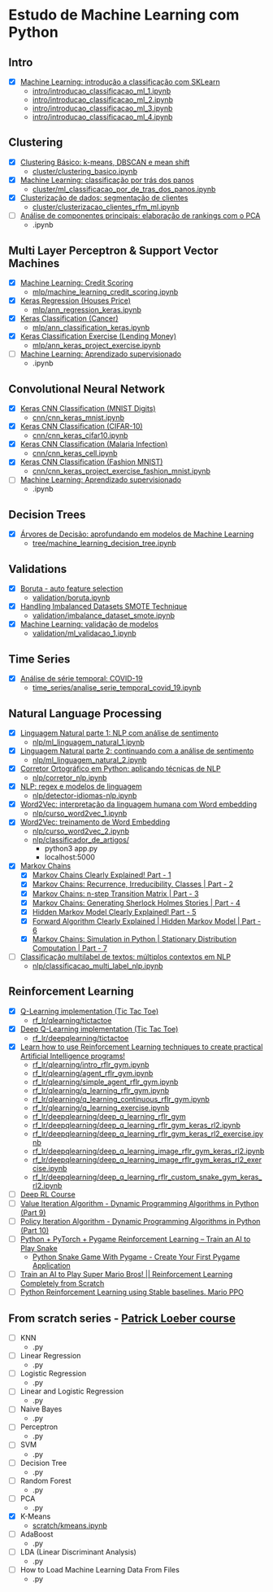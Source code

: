 # Estudo de Machine Learning com Python

## Intro

- [X] [Machine Learning: introdução a classificação com SKLearn](https://cursos.alura.com.br/course/machine-learning-introducao-a-classificacao-com-sklearn)
	- [intro/introducao_classificacao_ml_1.ipynb](intro/introducao_classificacao_ml_1.ipynb)
	- [intro/introducao_classificacao_ml_2.ipynb](intro/introducao_classificacao_ml_2.ipynb)
	- [intro/introducao_classificacao_ml_3.ipynb](intro/introducao_classificacao_ml_3.ipynb)
	- [intro/introducao_classificacao_ml_4.ipynb](intro/introducao_classificacao_ml_4.ipynb)

## Clustering

- [X] [Clustering Básico: k-means, DBSCAN e mean shift](https://cursos.alura.com.br/course/clustering-dados-sem-classificacao)
	- [cluster/clustering_basico.ipynb](cluster/clustering_basico.ipynb)
- [X] [Machine Learning: classificação por trás dos panos](https://cursos.alura.com.br/course/machine-learning-classificacao-tras-panos)
	- [cluster/ml_classificacao_por_de_tras_dos_panos.ipynb](cluster/ml_classificacao_por_de_tras_dos_panos.ipynb)
- [X] [Clusterização de dados: segmentação de clientes](https://cursos.alura.com.br/course/clusterizacao-dados-segmentacao-clientes)
	- [cluster/clusterizacao_clientes_rfm_ml.ipynb](cluster/clusterizacao_clientes_rfm_ml.ipynb)
- [ ] [Análise de componentes principais: elaboração de rankings com o PCA](https://cursos.alura.com.br/course/analise-componentes-elaboracao-rankings-pca)
	- .ipynb

## Multi Layer Perceptron & Support Vector Machines

- [X] [Machine Learning: Credit Scoring](https://cursos.alura.com.br/course/machine-learning-credit-scoring)
	- [mlp/machine_learning_credit_scoring.ipynb](mlp/machine_learning_credit_scoring.ipynb)
- [X] [Keras Regression (Houses Price)](https://www.udemy.com/course/practical-ai-with-python-and-reinforcement-learning)
	- [mlp/ann_regression_keras.ipynb](mlp/ann_regression_keras.ipynb)
- [X] [Keras Classification (Cancer)](https://www.udemy.com/course/practical-ai-with-python-and-reinforcement-learning)
	- [mlp/ann_classification_keras.ipynb](mlp/ann_classification_keras.ipynb)
- [X] [Keras Classification Exercise (Lending Money)](https://www.udemy.com/course/practical-ai-with-python-and-reinforcement-learning)
	-	[mlp/ann_keras_project_exercise.ipynb](mlp/ann_keras_project_exercise.ipynb)
- [ ] [Machine Learning: Aprendizado supervisionado](https://cursos.alura.com.br/course/machine-learning-aprendizado-supervisionado)
	- .ipynb

## Convolutional Neural Network

- [X] [Keras CNN Classification (MNIST Digits)](https://www.udemy.com/course/practical-ai-with-python-and-reinforcement-learning)
	- [cnn/cnn_keras_mnist.ipynb](cnn/cnn_keras_mnist.ipynb)
- [X] [Keras CNN Classification (CIFAR-10)](https://www.udemy.com/course/practical-ai-with-python-and-reinforcement-learning)
	- [cnn/cnn_keras_cifar10.ipynb](cnn/cnn_keras_cifar10.ipynb)
- [X] [Keras CNN Classification (Malaria Infection)](https://www.udemy.com/course/practical-ai-with-python-and-reinforcement-learning)
	- [cnn/cnn_keras_cell.ipynb](cnn/cnn_keras_cell.ipynb)
- [X] [Keras CNN Classification (Fashion MNIST)](https://www.udemy.com/course/practical-ai-with-python-and-reinforcement-learning)
	- [cnn/cnn_keras_project_exercise_fashion_mnist.ipynb](cnn/cnn_keras_project_exercise_fashion_mnist.ipynb)
- [ ] [Machine Learning: Aprendizado supervisionado](https://cursos.alura.com.br/course/machine-learning-aprendizado-supervisionado)
	- .ipynb

## Decision Trees

- [X] [Árvores de Decisão: aprofundando em modelos de Machine Learning](https://cursos.alura.com.br/course/arvores-decisao-aprofundando-modelos-machine-learning)
	- [tree/machine_learning_decision_tree.ipynb](tree/machine_learning_decision_tree.ipynb)

## Validations

- [X] [Boruta - auto feature selection](https://towardsdatascience.com/boruta-explained-the-way-i-wish-someone-explained-it-to-me-4489d70e154a)
	- [validation/boruta.ipynb](validation/boruta.ipynb)
- [X] [Handling Imbalanced Datasets SMOTE Technique](https://www.youtube.com/watch?v=dkXB8HH_4-k&ab_channel=DataMites)
	- [validation/imbalance_dataset_smote.ipynb](validation/imbalance_dataset_smote.ipynb)
- [X] [Machine Learning: validação de modelos](https://cursos.alura.com.br/course/machine-learning-validando-modelos)
	- [validation/ml_validacao_1.ipynb](validation/ml_validacao_1.ipynb)

## Time Series

- [X] [Análise de série temporal: COVID-19](https://cursos.alura.com.br/course/analise-serie-temporal-covid-19)
	- [time_series/analise_serie_temporal_covid_19.ipynb](time_series/analise_serie_temporal_covid_19.ipynb)

## Natural Language Processing

- [X] [Linguagem Natural parte 1: NLP com análise de sentimento](https://cursos.alura.com.br/course/introducao-a-nlp-com-analise-de-sentimento)
	- [nlp/ml_linguagem_natural_1.ipynb](nlp/ml_linguagem_natural_1.ipynb)
- [X] [Linguagem Natural parte 2: continuando com a análise de sentimento](https://cursos.alura.com.br/course/nlp-com-analise-de-sentimento)
	- [nlp/ml_linguagem_natural_2.ipynb](nlp/ml_linguagem_natural_2.ipynb)
- [X] [Corretor Ortográfico em Python: aplicando técnicas de NLP](https://cursos.alura.com.br/course/nlp-corretor-ortografico)
	- [nlp/corretor_nlp.ipynb](nlp/corretor_nlp.ipynb)
- [X] [NLP: regex e modelos de linguagem](https://cursos.alura.com.br/course/nlp-modelos-linguagem)
	- [nlp/detector-idiomas-nlp.ipynb](nlp/detector-idiomas-nlp.ipynb)
- [X] [Word2Vec: interpretação da linguagem humana com Word embedding](https://cursos.alura.com.br/course/introducao-word-embedding)
	- [nlp/curso_word2vec_1.ipynb](nlp/curso_word2vec_1.ipynb)
- [X] [Word2Vec: treinamento de Word Embedding](https://cursos.alura.com.br/course/word2vec-treinamento-word-embedding)
	- [nlp/curso_word2vec_2.ipynb](nlp/curso_word2vec_2.ipynb)
	- [nlp/classificador_de_artigos/](nlp/classificador_de_artigos/)
		* python3 app.py
		* localhost:5000
- [X] [Markov Chains](https://www.youtube.com/watch?v=E4WcBWuQQws)
  - [X] [Markov Chains Clearly Explained! Part - 1](https://www.youtube.com/watch?v=i3AkTO9HLXo)
  - [X] [Markov Chains: Recurrence, Irreducibility, Classes | Part - 2](https://www.youtube.com/watch?v=VNHeFp6zXKU)
  - [X] [Markov Chains: n-step Transition Matrix | Part - 3](https://www.youtube.com/watch?v=Zo3ieESzr4E)
  - [X] [Markov Chains: Generating Sherlock Holmes Stories | Part - 4](https://www.youtube.com/watch?v=E4WcBWuQQws)
  - [X] [Hidden Markov Model Clearly Explained! Part - 5](https://www.youtube.com/watch?v=RWkHJnFj5rY)
  - [X] [Forward Algorithm Clearly Explained | Hidden Markov Model | Part - 6](https://www.youtube.com/watch?v=9-sPm4CfcD0)
  - [X] [Markov Chains: Simulation in Python | Stationary Distribution Computation | Part - 7](https://www.youtube.com/watch?v=G7FIQ9fXl6U)
- [ ] [Classificação multilabel de textos: múltiplos contextos em NLP](https://cursos.alura.com.br/course/classificacao-multilabel-nlp)
	- [nlp/classificacao_multi_label_nlp.ipynb](nlp/classificacao_multi_label_nlp.ipynb)

## Reinforcement Learning

- [X] [Q-Learning implementation (Tic Tac Toe)](https://www.udemy.com/course/introduction-to-machine-learning-in-python)
	-	 [rf_lr/qlearning/tictactoe](rf_lr/qlearning/tictactoe)
- [X] [Deep Q-Learning implementation (Tic Tac Toe)](https://www.udemy.com/course/introduction-to-machine-learning-in-python)
	-	 [rf_lr/deepqlearning/tictactoe](rf_lr/qlearning/tictactoe)
- [X] [Learn how to use Reinforcement Learning techniques to create practical Artificial Intelligence programs!](https://www.udemy.com/course/practical-ai-with-python-and-reinforcement-learning)
	-	[rf_lr/qlearning/intro_rflr_gym.ipynb](rf_lr/qlearning/intro_rflr_gym.ipynb)
	- [rf_lr/qlearning/agent_rflr_gym.ipynb](rf_lr/qlearning/agent_rflr_gym.ipynb)
	- [rf_lr/qlearning/simple_agent_rflr_gym.ipynb](rf_lr/qlearning/simple_agent_rflr_gym.ipynb)
	- [rf_lr/qlearning/q_learning_rflr_gym.ipynb](rf_lr/qlearning/q_learning_rflr_gym.ipynb)
	- [rf_lr/qlearning/q_learning_continuous_rflr_gym.ipynb](rf_lr/qlearning/q_learning_continuous_rflr_gym.ipynb)
	- [rf_lr/qlearning/q_learning_exercise.ipynb](rf_lr/qlearning/q_learning_exercise.ipynb)
	- [rf_lr/deepqlearning/deep_q_learning_rflr_gym](rf_lr/deepqlearning/deep_q_learning_rflr_gym.ipynb)
	- [rf_lr/deepqlearning/deep_q_learning_rflr_gym_keras_rl2.ipynb](rf_lr/deepqlearning/deep_q_learning_rflr_gym_keras_rl2.ipynb)
	- [rf_lr/deepqlearning/deep_q_learning_rflr_gym_keras_rl2_exercise.ipynb](rf_lr/deepqlearning/deep_q_learning_rflr_gym_keras_rl2_exercise.ipynb)
	- [rf_lr/deepqlearning/deep_q_learning_image_rflr_gym_keras_rl2.ipynb](rf_lr/deepqlearning/deep_q_learning_image_rflr_gym_keras_rl2.ipynb)
	- [rf_lr/deepqlearning/deep_q_learning_image_rflr_gym_keras_rl2_exercise.ipynb](rf_lr/deepqlearning/deep_q_learning_image_rflr_gym_keras_rl2_exercise.ipynb)
	- [rf_lr/deepqlearning/deep_q_learning_rflr_custom_snake_gym_keras_rl2.ipynb](rf_lr/deepqlearning/deep_q_learning_rflr_custom_snake_gym_keras_rl2.ipynb)
- [ ] [Deep RL Course](https://huggingface.co/learn/deep-rl-course)
- [ ] [Value Iteration Algorithm - Dynamic Programming Algorithms in Python (Part 9)](https://www.youtube.com/watch?v=hUqeGLkx_zs)
- [ ] [Policy Iteration Algorithm - Dynamic Programming Algorithms in Python (Part 10)](https://www.youtube.com/watch?v=RlugupBiC6w)
- [ ] [Python + PyTorch + Pygame Reinforcement Learning – Train an AI to Play Snake](https://www.youtube.com/watch?v=L8ypSXwyBds)
  - [Python Snake Game With Pygame - Create Your First Pygame Application](https://www.youtube.com/watch?v=--nsd2ZeYvs)
- [ ] [Train an AI to Play Super Mario Bros! || Reinforcement Learning Completely from Scratch](https://www.youtube.com/watch?v=_gmQZToTMac)
- [ ] [Python Reinforcement Learning using Stable baselines. Mario PPO](https://www.youtube.com/watch?v=PxoG0A2QoFs)

## From scratch series - [Patrick Loeber course](https://www.youtube.com/watch?v=ngLyX54e1LU&list=PLqnslRFeH2Upcrywf-u2etjdxxkL8nl7E&index=1&ab_channel=PatrickLoeber)

- [ ] KNN
  - .py
- [ ] Linear Regression
  - .py
- [ ] Logistic Regression
  - .py
- [ ] Linear and Logistic Regression
  - .py
- [ ] Naive Bayes
  - .py
- [ ] Perceptron
  - .py
- [ ] SVM
  - .py
- [ ] Decision Tree
  - .py
- [ ] Random Forest
  - .py
- [ ] PCA
  - .py
- [X] K-Means
  - [scratch/kmeans.ipynb](scratch/kmeans.ipynb)
- [ ] AdaBoost
  - .py
- [ ] LDA (Linear Discriminant Analysis)
  - .py
- [ ] How to Load Machine Learning Data From Files
  - .py
